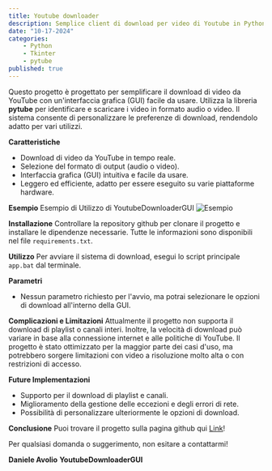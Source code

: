 ```yaml
---
title: Youtube downloader
description: Semplice client di download per video di Youtube in Python con interfaccia grafica
date: "10-17-2024"
categories:
    - Python
    - Tkinter
    - pytube
published: true
---
```


<script>
    import Contacts  from "$lib/components/Contacts.svelte";
</script>
Questo progetto è progettato per semplificare il download di video da YouTube con un'interfaccia grafica (GUI) facile da usare. Utilizza la libreria **pytube** per identificare e scaricare i video in formato audio o video. Il sistema consente di personalizzare le preferenze di download, rendendolo adatto per vari utilizzi.

**Caratteristiche**
* Download di video da YouTube in tempo reale.
* Selezione del formato di output (audio o video).
* Interfaccia grafica (GUI) intuitiva e facile da usare.
* Leggero ed efficiente, adatto per essere eseguito su varie piattaforme hardware.

**Esempio**
Esempio di Utilizzo di YoutubeDownloaderGUI
![Esempio](https://camo.githubusercontent.com/f83cc09a36be36a8b8c0fcc5585c2a8a156c2d2437e018715135c78952260854/68747470733a2f2f692e696d6775722e636f6d2f37674c6f5065312e706e67)

**Installazione**
Controllare la repository github per clonare il progetto e installare le dipendenze necessarie. Tutte le informazioni sono disponibili nel file `requirements.txt`.

**Utilizzo**
Per avviare il sistema di download, esegui lo script principale `app.bat` dal terminale.

**Parametri**
* Nessun parametro richiesto per l'avvio, ma potrai selezionare le opzioni di download all'interno della GUI.

**Complicazioni e Limitazioni**
Attualmente il progetto non supporta il download di playlist o canali interi. Inoltre, la velocità di download può variare in base alla connessione internet e alle politiche di YouTube. Il progetto è stato ottimizzato per la maggior parte dei casi d'uso, ma potrebbero sorgere limitazioni con video a risoluzione molto alta o con restrizioni di accesso.

**Future Implementazioni**
* Supporto per il download di playlist e canali.
* Miglioramento della gestione delle eccezioni e degli errori di rete.
* Possibilità di personalizzare ulteriormente le opzioni di download.

**Conclusione**
Puoi trovare il progetto sulla pagina github qui [Link](https://github.com/danieleavolio/YoutubeDownloaderGUI)!

Per qualsiasi domanda o suggerimento, non esitare a contattarmi!

**Daniele Avolio** 
**YoutubeDownloaderGUI**

<Contacts />